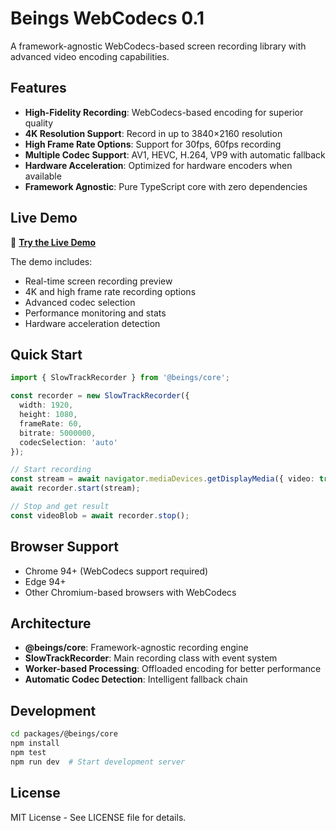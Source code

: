 # Beings WebCodecs 0.1

A framework-agnostic WebCodecs-based screen recording library with advanced video encoding capabilities.

## Features

- **High-Fidelity Recording**: WebCodecs-based encoding for superior quality
- **4K Resolution Support**: Record in up to 3840×2160 resolution
- **High Frame Rate Options**: Support for 30fps, 60fps recording
- **Multiple Codec Support**: AV1, HEVC, H.264, VP9 with automatic fallback
- **Hardware Acceleration**: Optimized for hardware encoders when available
- **Framework Agnostic**: Pure TypeScript core with zero dependencies

## Live Demo

🚀 **[Try the Live Demo](https://davejohnstone.github.io/beings-webcodecs-0.1/packages/@beings/core/manual-test.html)**

The demo includes:
- Real-time screen recording preview
- 4K and high frame rate recording options
- Advanced codec selection
- Performance monitoring and stats
- Hardware acceleration detection

## Quick Start

```typescript
import { SlowTrackRecorder } from '@beings/core';

const recorder = new SlowTrackRecorder({
  width: 1920,
  height: 1080,
  frameRate: 60,
  bitrate: 5000000,
  codecSelection: 'auto'
});

// Start recording
const stream = await navigator.mediaDevices.getDisplayMedia({ video: true });
await recorder.start(stream);

// Stop and get result
const videoBlob = await recorder.stop();
```

## Browser Support

- Chrome 94+ (WebCodecs support required)
- Edge 94+
- Other Chromium-based browsers with WebCodecs

## Architecture

- **@beings/core**: Framework-agnostic recording engine
- **SlowTrackRecorder**: Main recording class with event system
- **Worker-based Processing**: Offloaded encoding for better performance
- **Automatic Codec Detection**: Intelligent fallback chain

## Development

```bash
cd packages/@beings/core
npm install
npm test
npm run dev  # Start development server
```

## License

MIT License - See LICENSE file for details.
